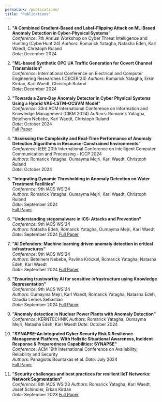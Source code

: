 ```yaml
---
permalink: /publications/
title: "Publications"
---
```



1. **"A Combined Gradient-Based and Label-Flipping Attack on ML-Based Anomaly Detection in Cyber-Physical Systems"**  
   *Conference*: 7th Annual Workshop on Cyber Threat Intelligence and Hunting (CyberHunt'24)
   *Authors*: Romarick Yatagha, Natasha Edeh, Karl Waedt, Christoph Ruland  
   *Date*: December 2024
   


2. **"ML-based Synthetic OPC UA Traffic Generation for Covert Channel Transmission"**  
   *Conference*: International Conference on Electrical and Computer Engineering Researches (ICECER'24)
   *Authors*: Romarick Yatagha, Erkin Kirdan, Karl Waedt, Christoph Ruland  
   *Date*: December 2024 


3. **"Towards a Zero-Day Anomaly Detector in Cyber Physical Systems Using a Hybrid VAE-LSTM-OCSVM Model"**  
   *Conference*: 33rd ACM International Conference on Information and Knowledge Management (CIKM 2024)
   *Authors*: Romarick Yatagha, Betelhem Nebebe, Karl Waedt, Christoph Ruland  
   *Date*: October 2024  
   [Full Paper](https://dl.acm.org/doi/10.1145/3627673.3680064) 

4. **"Assessing the Complexity and Real-Time Performance of Anomaly Detection Algorithms in Resource-Constrained Environments"**  
   *Conference*: IEEE 20th International Conference on Intelligent Computer Communication and Processing - ICCP 2024  
   *Authors*: Romarick Yatagha, Oumayma Mejri, Karl Waedt, Christoph Ruland  
   *Date*: October 2024 



5. **"Integrating Dynamic Thresholding in Anomaly Detection on Water Treatment Facilities"**  
   *Conference*: 9th IACS WS'24  
   *Authors*: Romarick Yatagha, Oumayma Mejri, Karl Waedt, Christoph Ruland  
   *Date*: September 2024  
   [Full Paper](https://dl.gi.de/items/902396e8-a1ee-419d-be98-25a71a8f7263)


6. **"Understanding stegomalware in ICS: Attacks and Prevention"**  
   *Conference*: 9th IACS WS'24  
   *Authors*: Natasha Edeh, Romarick Yatagha, Oumayma Mejri, Karl Waedt  
   *Date*: September 2024 
   [Full Paper](https://dl.gi.de/items/31c8f5ae-7cae-4a87-abba-2f30a0407058) 


7. **"AI Defenders: Machine learning driven anomaly detection in critical infrastructures"**  
   *Conference*: 9th IACS WS'24  
   *Authors*: Betelhem Nebebe, Pavlina Kröckel, Romarick Yatagha, Natasha Edeh, Karl Waedt  
   *Date*: September 2024 
   [Full Paper](https://dl.gi.de/items/68875743-0a1b-4023-a449-64ba981e5094) 


8. **"Ensuring trustworthy AI for sensitive infrastructure using Knowledge Representation"**  
   *Conference*: 9th IACS WS'24  
   *Authors*: Oumayma Mejri, Karl Waedt, Romarick Yatagha, Natasha Edeh, Claudia Lemos Sebastiao  
   *Date*: September 2024
   [Full Paper](https://dl.gi.de/items/103c9712-7170-439f-90a0-67b58011a7b2) 


9. **"Anomaly detection in Nuclear Power Plants with Anomaly Detection"**  
   *Conference*: KERNTECHNIK 
   *Authors*: Romarick Yatagha, Oumayma Mejri, Natasha Edeh, Karl Waedt
   *Date*: October 2024 

10. **"SYNAPSE-An Integrated Cyber Security Risk & Resilience Management Platform, With Holistic Situational Awareness, Incident Response & Preparedness Capabilities: SYNAPSE"**  
   *Conference*: ACM 19th International Conference on Availability, Reliability and Security  
   *Authors*: Panagiotis Bountakas et al.
   *Date*: July 2024  
   [Full Paper](https://dl.acm.org/doi/abs/10.1145/3664476.3669924)

11. **"Security challenges and best practices for resilient IIoT Networks: Network Segmentation"**  
   *Conference*: 8th IACS WS'23 
   *Authors*: Romarick Yatagha, Karl Waedt, Josef Schindler, Erkan Kirdan  
   *Date*: September 2023
   [Full Paper](https://dl.gi.de/items/da4b2ac9-2fd5-471f-aa08-af8c3172c7e2)
